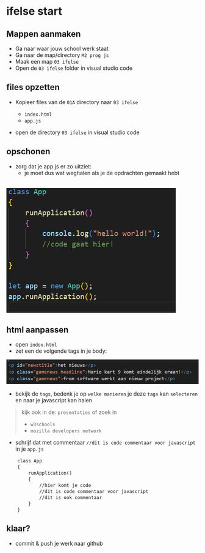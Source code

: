 # ifelse start

## Mappen aanmaken

- Ga naar waar jouw school werk staat
- Ga naar de map/directory `M2 prog js`
- Maak een map `03 ifelse`
- Open de `03 ifelse` folder in visual studio code


## files opzetten

- Kopieer files van de `01A` directory naar `03 ifelse`
    - `index.html`
    - `app.js`

- open de directory `03 ifelse` in visual studio code

## opschonen

- zorg dat je app.js er zo uitziet:
    - je moet dus wat weghalen als je de opdrachten gemaakt hebt

</br>![](img/appjs.PNG)

## html aanpassen

- open `index.html`
- zet een de volgende tags in je body:

![](img/ifelsehtml.PNG)

- bekijk de `tags`, bedenk je op `welke manieren` je deze `tags` kan `selecteren` en naar je javascript kan halen
> kijk ook in de: `presentaties` 
> of zoek in 
> - `w3schools`
> - `mozilla developers network`
- schrijf dat met commentaar `//dit is code commentaar voor javascript` in je `app.js`

```
    class App
    {
        runApplication()
        {
            //hier komt je code
            //dit is code commentaar voor javascript
            //dit is ook commentaar
        }
    }
```


## klaar?

- commit & push je werk naar github

